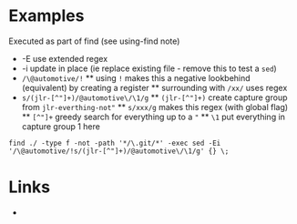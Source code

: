 

# Examples

Executed as part of find (see using-find note)

* -E use extended regex
* -i update in place (ie replace existing file - remove this to test a `sed`)
* `/\@automotive/!`
** using `!` makes this a negative lookbehind (equivalent) by creating a register
** surrounding with `/xx/` uses regex
* `s/(jlr-[^"]+)/@automotive\/\1/g`
** `(jlr-[^"]+)` create capture group from `jlr-everthing-not"`
** `s/xxx/g` makes this regex (with global flag)
** `[^"]+` greedy search for everything up to a `"`
** `\1` put everything in capture group 1 here

```
find ./ -type f -not -path '*/\.git/*' -exec sed -Ei '/\@automotive/!s/(jlr-[^"]+)/@automotive\/\1/g' {} \;
```

# Links

* 
